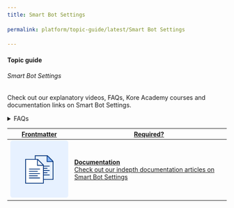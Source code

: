```yaml
---
title: Smart Bot Settings

permalink: platform/topic-guide/latest/Smart Bot Settings

---
```


#### Topic guide
###### Smart Bot Settings

  Check out our explanatory videos, FAQs, Kore Academy courses and documentation links on Smart Bot Settings.

<details>
  <summary>FAQs
  </summary>

  <a class="doc-link" target="_blank" href="https://developer.kore.ai/docs/bots/advanced-topics/multi-lingual/building-multi-language-bots/">
 
  How to build multi language bots?

</a>

<a class="doc-link" target="_blank" href="https://developer.kore.ai/docs/bots/advanced-topics/multi-lingual/building-multi-language-bots/#Translatable_Components">
 
  What are the components that can have language specific values?

</a>


<a class="doc-link" target="_blank" href="https://developer.kore.ai/docs/bots/advanced-topics/authorization/bot-authentication/">
 
  How to setup authorization models?

</a>
  
<a class="doc-link" target="_blank" href="https://developer.kore.ai/docs/bots/bot-builder-tool/dialog-task/implementing-custom-authentication/">
 
 How to setup custom authentication models?

</a>
  
<a class="doc-link" target="_blank" href="https://developer.kore.ai/docs/bots/bot-settings/pii-data-masking/">
 
  How to redact PII data?

</a>
  
<a class="doc-link" target="_blank" href="https://developer.kore.ai/docs/bots/bot-settings/bot-functions/reusing-bot-functions-custom-script-file/">
 
  How to configure reusable functions across bot?

</a>
  
<a class="doc-link" target="_blank" href="https://developer.kore.ai/docs/bots/bot-settings/bot-management/using-bot-variables/">
 
  How to use variables in bot definition?

</a>
<a class="doc-link" target="_blank" href="https://developer.kore.ai/docs/bots/advanced-topics/smart-bot/defining-a-smart-bot/#Smart_Bot_Settings">
 
  How to use variables for Smart Bots?

</a>
  
<a class="doc-link" target="_blank" href="https://developer.kore.ai/docs/bots/advanced-topics/smart-bot/defining-a-smart-bot/#Smart_Bot_Settings">
 
  How to configure smart bot settings?

</a>
  
<a class="doc-link" target="_blank" href="https://developer.kore.ai/docs/bots/advanced-topics/smart-bot/defining-a-smart-bot/#inheritance">
 
  How to manage inheritance of bot updates?

</a>

</details>

<a class="doc-link" target="_blank" href="https://developer.kore.ai/docs/bots/advanced-topics/smart-bot/defining-a-smart-bot/">
 

| Frontmatter | Required? |
|-------------|-------------|
| ![alt text](images/docIcon.svg "Title") | **Documentation**  <br /> Check out our indepth documentation articles on Smart Bot Settings | 


</a>
